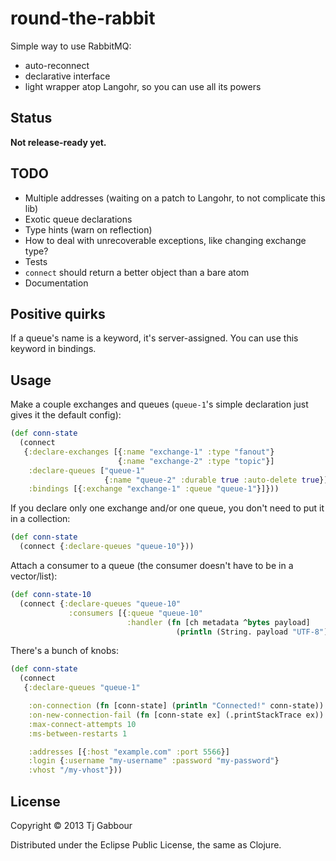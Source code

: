 # round-the-rabbit

Simple way to use RabbitMQ:
* auto-reconnect
* declarative interface
* light wrapper atop Langohr, so you can use all its powers


## Status

**Not release-ready yet.**

## TODO

* Multiple addresses (waiting on a patch to Langohr, to not complicate this lib)
* Exotic queue declarations
* Type hints (warn on reflection)
* How to deal with unrecoverable exceptions, like changing exchange type?
* Tests
* `connect` should return a better object than a bare atom
* Documentation

## Positive quirks

If a queue's name is a keyword, it's server-assigned. You can use this
keyword in bindings.

## Usage

Make a couple exchanges and queues (`queue-1`'s simple declaration
just gives it the default config):

```clojure
(def conn-state
  (connect
   {:declare-exchanges [{:name "exchange-1" :type "fanout"}
                        {:name "exchange-2" :type "topic"}]
    :declare-queues ["queue-1"
                     {:name "queue-2" :durable true :auto-delete true}]
    :bindings [{:exchange "exchange-1" :queue "queue-1"}]}))
```

If you declare only one exchange and/or one queue, you don't need to put
it in a collection:

```clojure
(def conn-state
  (connect {:declare-queues "queue-10"}))
```

Attach a consumer to a queue (the consumer doesn't have to be in a vector/list):

```clojure
(def conn-state-10
  (connect {:declare-queues "queue-10"
             :consumers [{:queue "queue-10"
                          :handler (fn [ch metadata ^bytes payload]
                                     (println (String. payload "UTF-8")))}]}))
```

There's a bunch of knobs:

```clojure
(def conn-state
  (connect
   {:declare-queues "queue-1"

    :on-connection (fn [conn-state] (println "Connected!" conn-state))
    :on-new-connection-fail (fn [conn-state ex] (.printStackTrace ex))
    :max-connect-attempts 10
    :ms-between-restarts 1

    :addresses [{:host "example.com" :port 5566}]
    :login {:username "my-username" :password "my-password"}
    :vhost "/my-vhost"}))
```


## License

Copyright © 2013 Tj Gabbour

Distributed under the Eclipse Public License, the same as Clojure.

